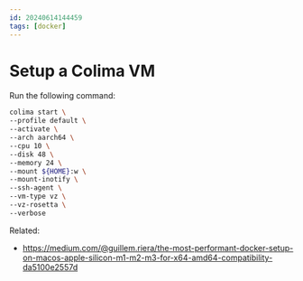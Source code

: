 ```yaml
---
id: 20240614144459
tags: [docker]
---
```


# Setup a Colima VM

Run the following command:
```bash
colima start \
--profile default \
--activate \
--arch aarch64 \
--cpu 10 \
--disk 48 \
--memory 24 \
--mount ${HOME}:w \
--mount-inotify \
--ssh-agent \
--vm-type vz \
--vz-rosetta \
--verbose
```

Related:
  * <https://medium.com/@guillem.riera/the-most-performant-docker-setup-on-macos-apple-silicon-m1-m2-m3-for-x64-amd64-compatibility-da5100e2557d>
